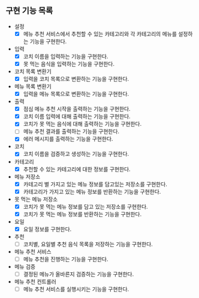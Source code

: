 ## 구현 기능 목록

- 설정
    - [x] 메뉴 추천 서비스에서 추천할 수 있는 카테고리와 각 카테고리의 메뉴를 설정하는 기능을 구현한다.

- 입력
    - [x] 코치 이름을 입력하는 기능을 구현한다.
    - [x] 못 먹는 음식을 입력하는 기능을 구현한다.

- 코치 목록 변환기
    - [x] 입력을 코치 목록으로 변환하는 기능을 구현한다.

- 메뉴 목록 변환기
    - [x] 입력을 메뉴 목록으로 변환하는 기능을 구현한다.

- 출력
    - [x] 점심 메뉴 추천 시작을 출력하는 기능을 구현한다.
    - [x] 코치 이름 입력에 대해 출력하는 기능을 구현한다.
    - [x] 코치가 못 먹는 음식에 대해 출력하는 기능을 구현한다.
    - [ ] 메뉴 추천 결과를 출력하는 기능을 구현한다.
    - [x] 에러 메시지를 출력하는 기능을 구현한다.

- 코치
    - [x] 코치 이름을 검증하고 생성하는 기능을 구현한다.

- 카테고리
    - [x] 추천할 수 있는 카테고리에 대한 정보를 구현한다.

- 메뉴 저장소
    - [x] 카테고리 별 가지고 있는 메뉴 정보를 담고있는 저장소를 구현한다.
    - [x] 카테고리가 가지고 있는 메뉴 정보를 반환하는 기능을 구현한다.

- 못 먹는 메뉴 저장소
    - [x] 코치가 못 먹는 메뉴 정보를 담고 있는 저장소를 구현한다.
    - [x] 코치가 못 먹는 메뉴 정보를 반환하는 기능을 구현한다.

- 요일
    - [x] 요일 정보를 구현한다.

- 추천
    - [ ] 코치별, 요일별 추천 음식 목록을 저장하는 기능을 구현한다.

- 메뉴 추천 서비스
    - [ ] 메뉴 추천을 진행하는 기능을 구현한다.

- 메뉴 검증
    - [ ] 결정된 메뉴가 올바른지 검증하는 기능을 구현한다.

- 메뉴 추천 컨트롤러
    - [ ] 메뉴 추천 서비스를 실행시키는 기능을 구현한다.
